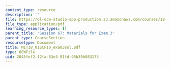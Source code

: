 ```yaml
---
content_type: resource
description: ''
file: https://ol-ocw-studio-app-production.s3.amazonaws.com/courses/18-01sc-single-variable-calculus-fall-2010/2045fef2f2fa83e391fd95b39b083173_MIT18_01SCF10_exam3sol.pdf
file_type: application/pdf
learning_resource_types: []
parent_title: 'Session 67: Materials for Exam 3'
parent_type: CourseSection
resourcetype: Document
title: MIT18_01SCF10_exam3sol.pdf
type: OCWFile
uid: 2045fef2-f2fa-83e3-91fd-95b39b083173
---
```

